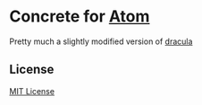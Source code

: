 # Concrete for [Atom](https://atom.io)

Pretty much a slightly modified version of [dracula](https://github.com/dracula/atom)

## License

[MIT License](./LICENSE)
